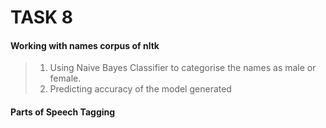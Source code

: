 # TASK 8
#### Working with names corpus of nltk
> 1. Using Naive Bayes Classifier to categorise the names as male or female.
> 2. Predicting accuracy of the model generated
#### Parts of Speech Tagging